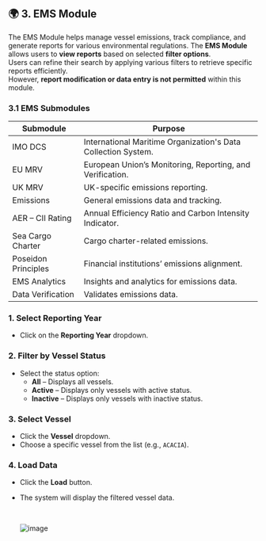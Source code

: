 ## 🌍 3. EMS  Module
The EMS Module helps manage vessel emissions, track compliance, and generate reports for various environmental regulations.
The **EMS Module** allows users to **view reports** based on selected **filter options**.  
Users can refine their search by applying various filters to retrieve specific reports efficiently.  
However, **report modification or data entry is not permitted** within this module.

### **3.1 EMS Submodules**
| **Submodule** | **Purpose** |
|--------------|-------------|
| IMO DCS | International Maritime Organization's Data Collection System. |
| EU MRV | European Union’s Monitoring, Reporting, and Verification. |
| UK MRV | UK-specific emissions reporting. |
| Emissions | General emissions data and tracking. |
| AER – CII Rating | Annual Efficiency Ratio and Carbon Intensity Indicator. |
| Sea Cargo Charter | Cargo charter-related emissions. |
| Poseidon Principles | Financial institutions’ emissions alignment. |
| EMS Analytics | Insights and analytics for emissions data. |
| Data Verification | Validates emissions data. |


### **1. Select Reporting Year**
- Click on the **Reporting Year** dropdown.


### **2. Filter by Vessel Status**
- Select the status option:
  - **All** – Displays all vessels.  
  - **Active** – Displays only vessels with active status.  
  - **Inactive** – Displays only vessels with inactive status.  


### **3. Select Vessel**
- Click the **Vessel** dropdown.  
- Choose a specific vessel from the list (e.g., `ACACIA`).  


### **4. Load Data**
- Click the **Load** button.  
- The system will display the filtered vessel data.

   <br>

   ![image](https://github.com/user-attachments/assets/32747425-d891-4a3d-8c71-d7db0bd8ca83)

